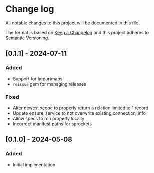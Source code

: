 # Change log

All notable changes to this project will be documented in this file.

The format is based on [Keep a Changelog](http://keepachangelog.com/)
and this project adheres to [Semantic Versioning](http://semver.org/).

## [0.1.1] - 2024-07-11

### Added

- Support for Importmaps
- `reissue` gem for managing releases

### Fixed

- Alter newest scope to properly return a relation limited to 1 record
- Update ensure_service to not overwrite existing connection_info
- Allow specs to run properly locally
- Incorrect manifest paths for sprockets

## [0.1.0] - 2024-05-08

### Added

- Initial implimentation
